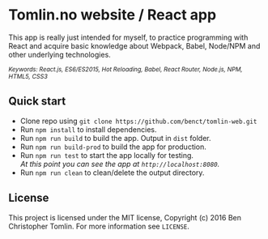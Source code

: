 # Tomlin.no website / React app

This app is really just intended for myself, to practice programming with React and acquire basic knowledge
about Webpack, Babel, Node/NPM and other underlying technologies.

<sub><i>Keywords: React.js, ES6/ES2015, Hot Reloading, Babel, React Router, Node.js, NPM, HTML5, CSS3</i></sub>

## Quick start

 - Clone repo using `git clone https://github.com/benct/tomlin-web.git`
 - Run `npm install` to install dependencies.<br />
 - Run `npm run build` to build the app. Output in `dist` folder.
 - Run `npm run build-prod` to build the app for production.
 - Run `npm run test` to start the app locally for testing.<br/>
   *At this point you can see the app at `http://localhost:8080`.*
 - Run `npm run clean` to clean/delete the output directory.

## License

This project is licensed under the MIT license, Copyright (c) 2016 Ben Christopher Tomlin.
For more information see `LICENSE`.
